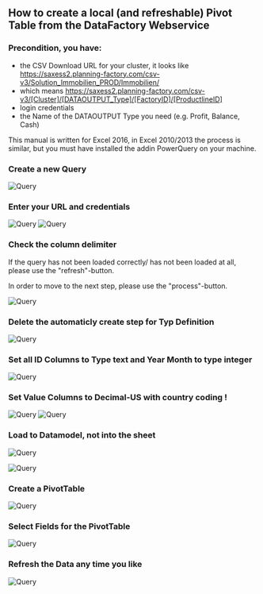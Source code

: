 ## How to create a local (and refreshable) Pivot Table from the DataFactory Webservice

### Precondition, you have:
* the CSV Download URL for your cluster, it looks like https://saxess2.planning-factory.com/csv-v3/Solution_Immobilien_PROD/Immobilien/
* which means https://saxess2.planning-factory.com/csv-v3/[Cluster]/[DATAOUTPUT_Type]/[FactoryID]/[ProductlineID]
* login credentials
* the Name of the DATAOUTPUT Type you need (e.g. Profit, Balance, Cash) 

This manual is written for Excel 2016, in Excel 2010/2013 the process is similar, but you must have installed the addin PowerQuery on your machine.

### Create a new Query

![Query](images/1.PNG)

### Enter your URL and credentials

![Query](images/2.PNG)
![Query](images/2b.PNG)


### Check the column delimiter

If the query has not been loaded correctly/ has not been loaded at all, please use the "refresh"-button. 

In order to move to the next step, please use the "process"-button.

![Query](images/Bild1.png)

### Delete the automaticly create step for Typ Definition
![Query](images/3b.PNG)

### Set all ID Columns to Type text and Year Month to type integer
![Query](images/4a.PNG)

### Set Value Columns to Decimal-US with country coding !
![Query](images/4b.PNG)
![Query](images/4c.PNG)
### Load to Datamodel, not into the sheet
![Query](images/5.PNG)

![Query](images/6.PNG)
### Create a PivotTable

![Query](images/7.PNG)

### Select Fields for the PivotTable
![Query](images/8.PNG)

### Refresh the Data any time you like
![Query](images/9.PNG)
